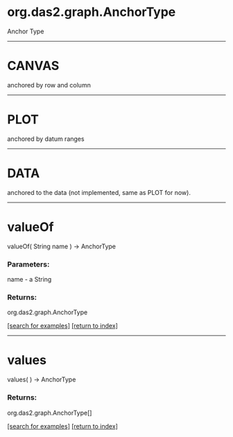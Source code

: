 # org.das2.graph.AnchorType

Anchor Type

***
<a name="CANVAS"></a>
# CANVAS

anchored by row and column

***
<a name="PLOT"></a>
# PLOT

anchored by datum ranges

***
<a name="DATA"></a>
# DATA

anchored to the data (not implemented, same as PLOT for now).

***
<a name="valueOf"></a>
# valueOf
valueOf( String name ) &rarr; AnchorType



### Parameters:
name - a String

### Returns:
org.das2.graph.AnchorType


<a href="https://github.com/autoplot/dev/search?q=valueOf&unscoped_q=valueOf">[search for examples]</a>
<a href="https://github.com/autoplot/documentation/blob/master/javadoc/index-all.md">[return to index]</a>

***
<a name="values"></a>
# values
values(  ) &rarr; AnchorType



### Returns:
org.das2.graph.AnchorType[]


<a href="https://github.com/autoplot/dev/search?q=values&unscoped_q=values">[search for examples]</a>
<a href="https://github.com/autoplot/documentation/blob/master/javadoc/index-all.md">[return to index]</a>

